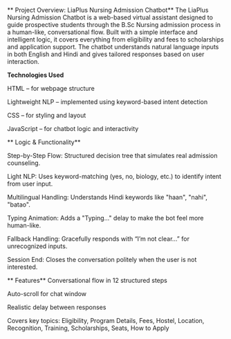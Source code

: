 ** Project Overview: LiaPlus Nursing Admission Chatbot**
The LiaPlus Nursing Admission Chatbot is a web-based virtual assistant designed to guide prospective students through the B.Sc Nursing admission process in a human-like, conversational flow. Built with a simple interface and intelligent logic, it covers everything from eligibility and fees to scholarships and application support. The chatbot understands natural language inputs in both English and Hindi and gives tailored responses based on user interaction.




**Technologies Used**

HTML – for webpage structure

Lightweight NLP – implemented using keyword-based intent detection

CSS – for styling and layout

JavaScript – for chatbot logic and interactivity


** Logic & Functionality**
 
Step-by-Step Flow: Structured decision tree that simulates real admission counseling.

Light NLP: Uses keyword-matching (yes, no, biology, etc.) to identify intent from user input.

Multilingual Handling: Understands Hindi keywords like "haan", "nahi", "batao".

Typing Animation: Adds a "Typing..." delay to make the bot feel more human-like.

Fallback Handling: Gracefully responds with “I’m not clear…” for unrecognized inputs.

Session End: Closes the conversation politely when the user is not interested.

** Features**
Conversational flow in 12 structured steps

Auto-scroll for chat window

Realistic delay between responses

Covers key topics: Eligibility, Program Details, Fees, Hostel, Location, Recognition, Training, Scholarships, Seats, How to Apply


